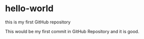 # hello-world
this is my first GitHub repository

This would be my first commit in GitHub Repository and it is good.
